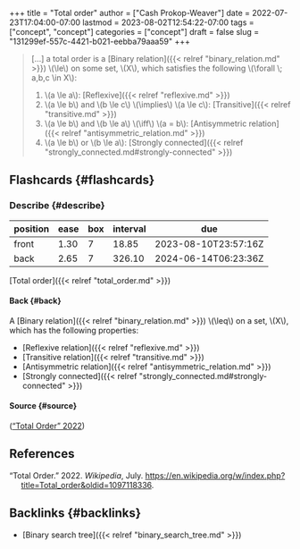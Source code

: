 +++
title = "Total order"
author = ["Cash Prokop-Weaver"]
date = 2022-07-23T17:04:00-07:00
lastmod = 2023-08-02T12:54:22-07:00
tags = ["concept", "concept"]
categories = ["concept"]
draft = false
slug = "131299ef-557c-4421-b021-eebba79aaa59"
+++

> [...] a total order is a [Binary relation]({{< relref "binary_relation.md" >}}) \\(\le\\) on some set, \\(X\\), which satisfies the following \\(\forall \\; a,b,c \in X\\):
>
> 1.  \\(a \le a\\): [Reflexive]({{< relref "reflexive.md" >}})
> 2.  \\(a \le b\\) and \\(b \le c\\) \\(\implies\\) \\(a \le c\\): [Transitive]({{< relref "transitive.md" >}})
> 3.  \\(a \le b\\) and \\(b \le a\\) \\(\iff\\) \\(a = b\\): [Antisymmetric relation]({{< relref "antisymmetric_relation.md" >}})
> 4.  \\(a \le b\\) or \\(b \le a\\): [Strongly connected]({{< relref "strongly_connected.md#strongly-connected" >}})


## Flashcards {#flashcards}


### Describe {#describe}

| position | ease | box | interval | due                  |
|----------|------|-----|----------|----------------------|
| front    | 1.30 | 7   | 18.85    | 2023-08-10T23:57:16Z |
| back     | 2.65 | 7   | 326.10   | 2024-06-14T06:23:36Z |

[Total order]({{< relref "total_order.md" >}})


#### Back {#back}

A [Binary relation]({{< relref "binary_relation.md" >}}) \\(\leq\\) on a set, \\(X\\), which has the following properties:

-   [Reflexive relation]({{< relref "reflexive.md" >}})
-   [Transitive relation]({{< relref "transitive.md" >}})
-   [Antisymmetric relation]({{< relref "antisymmetric_relation.md" >}})
-   [Strongly connected]({{< relref "strongly_connected.md#strongly-connected" >}})


#### Source {#source}

(<a href="#citeproc_bib_item_1">“Total Order” 2022</a>)

## References

<style>.csl-entry{text-indent: -1.5em; margin-left: 1.5em;}</style><div class="csl-bib-body">
  <div class="csl-entry"><a id="citeproc_bib_item_1"></a>“Total Order.” 2022. <i>Wikipedia</i>, July. <a href="https://en.wikipedia.org/w/index.php?title=Total_order&oldid=1097118336">https://en.wikipedia.org/w/index.php?title=Total_order&#38;oldid=1097118336</a>.</div>
</div>


## Backlinks {#backlinks}

-   [Binary search tree]({{< relref "binary_search_tree.md" >}})
